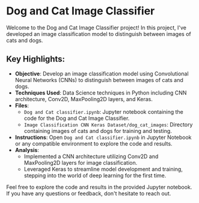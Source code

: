 # Dog and Cat Image Classifier

Welcome to the Dog and Cat Image Classifier project! In this project, I've developed an image classification model to distinguish between images of cats and dogs.

## Key Highlights:

- **Objective**: Develop an image classification model using Convolutional Neural Networks (CNNs) to distinguish between images of cats and dogs.
- **Techniques Used**: Data Science techniques in Python including CNN architecture, Conv2D, MaxPooling2D layers, and Keras.
- **Files**:
  - `Dog and Cat classifier.ipynb`: Jupyter notebook containing the code for the Dog and Cat Image Classifier.
  - `Image Classification CNN Keras Dataset/dog_cat_images`: Directory containing images of cats and dogs for training and testing.
- **Instructions**: Open `Dog and Cat classifier.ipynb` in Jupyter Notebook or any compatible environment to explore the code and results.
- **Analysis**:
  - Implemented a CNN architecture utilizing Conv2D and MaxPooling2D layers for image classification.
  - Leveraged Keras to streamline model development and training, stepping into the world of deep learning for the first time.

Feel free to explore the code and results in the provided Jupyter notebook. If you have any questions or feedback, don't hesitate to reach out.
